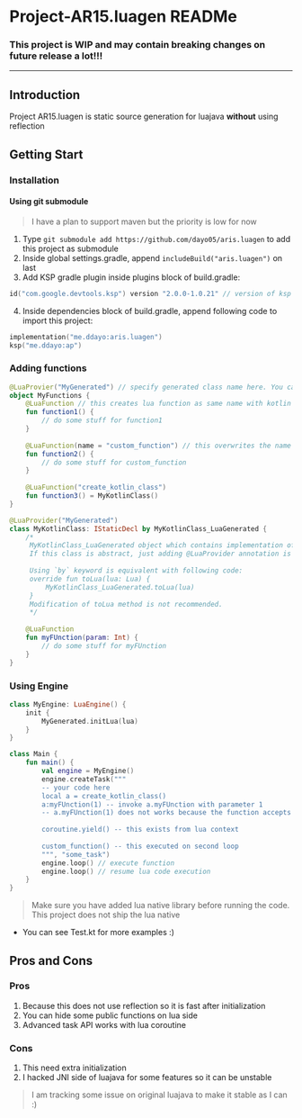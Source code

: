 # Project-AR15.luagen READMe

### This project is WIP and may contain breaking changes on future release a lot!!!

---

## Introduction
Project AR15.luagen is static source generation for luajava **without** using reflection

## Getting Start
### Installation
#### Using git submodule 
> I have a plan to support maven but the priority is low for now

1. Type `git submodule add https://github.com/dayo05/aris.luagen` to add this project as submodule
2. Inside global settings.gradle, append `includeBuild("aris.luagen")` on last
3. Add KSP gradle plugin inside plugins block of build.gradle:
```kotlin
id("com.google.devtools.ksp") version "2.0.0-1.0.21" // version of ksp can dependent on your kotlin version
```
4. Inside dependencies block of build.gradle, append following code to import this project:
```kotlin
implementation("me.ddayo:aris.luagen")
ksp("me.ddayo:ap")
```
### Adding functions
```kotlin
@LuaProvier("MyGenerated") // specify generated class name here. You can also set default name at ksp option
object MyFunctions {
    @LuaFunction // this creates lua function as same name with kotlin side
    fun function1() {
        // do some stuff for function1
    }
    
    @LuaFunction(name = "custom_function") // this overwrites the name of function
    fun function2() {
        // do some stuff for custom_function
    }
    
    @LuaFunction("create_kotlin_class")
    fun function3() = MyKotlinClass()
}

@LuaProvider("MyGenerated")
class MyKotlinClass: IStaticDecl by MyKotlinClass_LuaGenerated {
    /*
     MyKotlinClass_LuaGenerated object which contains implementation of toLua() will be generated by KSP. 
     If this class is abstract, just adding @LuaProvider annotation is also ok
     
     Using `by` keyword is equivalent with following code:
     override fun toLua(lua: Lua) {
         MyKotlinClass_LuaGenerated.toLua(lua)
     }
     Modification of toLua method is not recommended.
     */
    
    @LuaFunction
    fun myFUnction(param: Int) {
        // do some stuff for myFUnction
    }
}
```

### Using Engine
```kotlin
class MyEngine: LuaEngine() {
    init {
        MyGenerated.initLua(lua)
    }
}

class Main {
    fun main() {
        val engine = MyEngine()
        engine.createTask("""
        -- your code here
        local a = create_kotlin_class()
        a:myFUnction(1) -- invoke a.myFUnction with parameter 1
        -- a.myFUnction(1) does not works because the function accepts self object as first argument
        
        coroutine.yield() -- this exists from lua context
        
        custom_function() -- this executed on second loop
        """, "some_task")
        engine.loop() // execute function
        engine.loop() // resume lua code execution
    }
}
```
> Make sure you have added lua native library before running the code. This project does not ship the lua native

- You can see Test.kt for more examples :)

## Pros and Cons

### Pros
1. Because this does not use reflection so it is fast after initialization
2. You can hide some public functions on lua side
3. Advanced task API works with lua coroutine

### Cons
1. This need extra initialization
2. I hacked JNI side of luajava for some features so it can be unstable
> I am tracking some issue on original luajava to make it stable as I can :)
